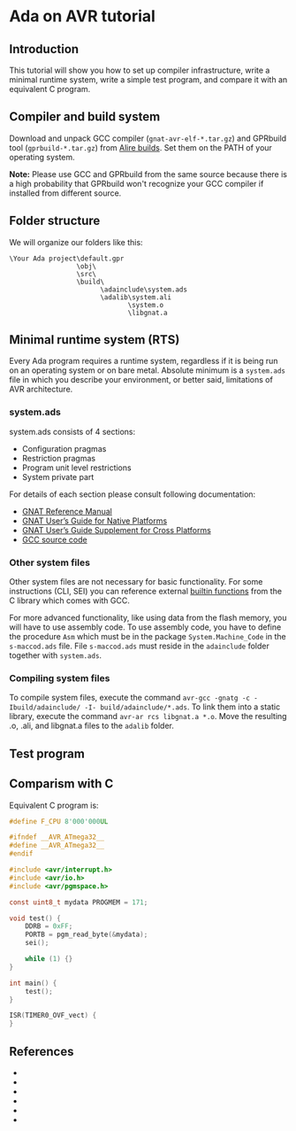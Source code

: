 # Ada on AVR tutorial

## Introduction

This tutorial will show you how to set up compiler infrastructure, write a minimal runtime system, write a simple test program, and compare it with an equivalent C program.

## Compiler and build system

Download and unpack GCC compiler (`gnat-avr-elf-*.tar.gz`) and GPRbuild tool (`gprbuild-*.tar.gz`) from [Alire builds][1]. Set them on the PATH of your operating system.

**Note:** Please use GCC and GPRbuild from the same source because there is a high probability that GPRbuild won't recognize your GCC compiler if installed from different source.

## Folder structure

We will organize our folders like this:

```text
\Your Ada project\default.gpr
                 \obj\
                 \src\
                 \build\
                       \adainclude\system.ads
                       \adalib\system.ali
                              \system.o
                              \libgnat.a
```

## Minimal runtime system (RTS)

Every Ada program requires a runtime system, regardless if it is being run on an operating system or on bare metal. Absolute minimum is a `system.ads` file in which you describe your environment, or better said, limitations of AVR architecture.

### system.ads

system.ads consists of 4 sections:

- Configuration pragmas
- Restriction pragmas
- Program unit level restrictions
- System private part

For details of each section please consult following documentation:

- [GNAT Reference Manual][2]
- [GNAT User’s Guide for Native Platforms][3]
- [GNAT User’s Guide Supplement for Cross Platforms][4]
- [GCC source code][5]

### Other system files

Other system files are not necessary for basic functionality. For some instructions (CLI, SEI) you can reference external [builtin functions][6] from the C library which comes with GCC.

For more advanced functionality, like using data from the flash memory, you will have to use assembly code. To use assembly code, you have to define the procedure `Asm` which must be in the package `System.Machine_Code` in the `s-maccod.ads` file. File `s-maccod.ads` must reside in the `adainclude` folder together with `system.ads`.

### Compiling system files

To compile system files, execute the command `avr-gcc -gnatg -c -Ibuild/adainclude/ -I- build/adainclude/*.ads`. To link them into a static library, execute the command `avr-ar rcs libgnat.a *.o`. Move the resulting .o, .ali, and libgnat.a files to the `adalib` folder.

## Test program

## Comparism with C

Equivalent C program is:

```C
#define F_CPU 8'000'000UL

#ifndef __AVR_ATmega32__
#define __AVR_ATmega32__
#endif

#include <avr/interrupt.h>
#include <avr/io.h>
#include <avr/pgmspace.h>

const uint8_t mydata PROGMEM = 171;

void test() {
    DDRB = 0xFF;
    PORTB = pgm_read_byte(&mydata);
    sei();

    while (1) {}
}

int main() {
    test();
}

ISR(TIMER0_OVF_vect) {
}
```

## References

- [1]: <https://github.com/alire-project/GNAT-FSF-builds/releases> (Alire builds)
- [2]: <https://docs.adacore.com/gnat_rm-docs/html/gnat_rm/gnat_rm.html> (GNAT Reference Manual)
- [3]: <https://docs.adacore.com/gnat_ugn-docs/html/gnat_ugn/gnat_ugn.html> (GNAT User’s Guide for Native Platforms)
- [4]: <https://docs.adacore.com/live/wave/gnat_ugx/html/gnat_ugx/gnat_ugx.html> (GNAT User’s Guide Supplement for Cross Platforms)
- [5]: <https://github.com/gcc-mirror/gcc/tree/master/gcc/ada> (GCC source code)
- [6]: <https://gcc.gnu.org/onlinedocs/gcc/AVR-Built-in-Functions.html> (GCC AVR Built-in Functions)
